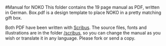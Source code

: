 #Manual for NOKO
This folder contains the 19 page manual as PDF, written in German. Box.pdf is a design template to place NOKO in a
pretty matching gift box.

Both PDF have been written with [Scribus](http://www.scribus.net). The source files, fonts and illustrations are
in the folder [/scribus](https://github.com/NikolaiRadke/NOKO/tree/master/manual/scribus), so you can change the manual as you wish or translate it in any language. Please fork or send a copy.
